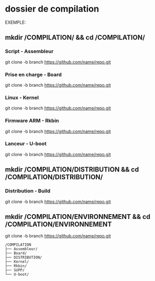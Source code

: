 # dossier de compilation 
EXEMPLE:

## mkdir /COMPILATION/ && cd /COMPILATION/

### Script - Assembleur
git clone -b branch https://github.com/name/repo.git
### Prise en charge - Board
git clone -b branch https://github.com/name/repo.git
### Linux - Kernel
git clone -b branch https://github.com/name/repo.git
### Firmware ARM - Rkbin
git clone -b branch https://github.com/name/repo.git
### Lanceur - U-boot
git clone -b branch https://github.com/name/repo.git

## mkdir /COMPILATION/DISTRIBUTION && cd /COMPILATION/DISTRIBUTION/
### Distribution - Build
git clone -b branch https://github.com/name/repo.git

## mkdir /COMPILATION/ENVIRONNEMENT && cd /COMPILATION/ENVIRONNEMENT
git clone -b branch https://github.com/name/repo.git

~~~
/COMPILATION
├── Assembleur/
├── Board/
├── DISTRIBUTION/
├── Kernel/
├── Rkbin/
├── SUPP/
└── U-boot/
~~~
